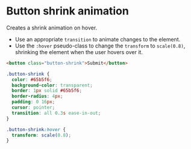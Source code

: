 # Button shrink animation

Creates a shrink animation on hover.

* Use an appropriate `transition` to animate changes to the element.
* Use the `:hover` pseudo-class to change the `transform` to `scale(0.8)`, shrinking the element when the user hovers over it.

```html
<button class="button-shrink">Submit</button>
```

```css
.button-shrink {
  color: #65b5f6;
  background-color: transparent;
  border: 1px solid #65b5f6;
  border-radius: 4px;
  padding: 0 16px;
  cursor: pointer;
  transition: all 0.3s ease-in-out;
}

.button-shrink:hover {
  transform: scale(0.8);
}
```
